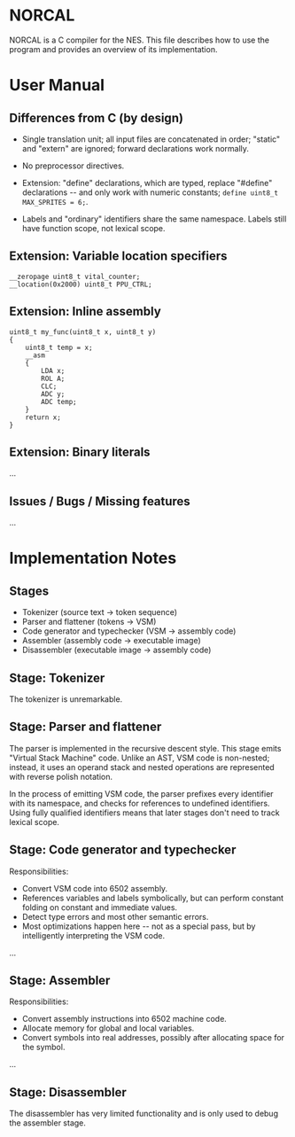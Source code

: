 NORCAL
======

NORCAL is a C compiler for the NES. This file describes how to use the program and provides an overview of its implementation.


User Manual
===========

Differences from C (by design)
------------------------------

- Single translation unit; all input files are concatenated in order; "static" and "extern" are ignored; forward declarations work normally.

- No preprocessor directives.

- Extension: "define" declarations, which are typed, replace "#define" declarations -- and only work with numeric constants; `define uint8_t MAX_SPRITES = 6;`.

- Labels and "ordinary" identifiers share the same namespace. Labels still have function scope, not lexical scope.


Extension: Variable location specifiers
---------------------------------------

~~~
__zeropage uint8_t vital_counter;
__location(0x2000) uint8_t PPU_CTRL;
~~~


Extension: Inline assembly
--------------------------

~~~
uint8_t my_func(uint8_t x, uint8_t y)
{
    uint8_t temp = x;
    __asm
    {
        LDA x;
        ROL A;
        CLC;
        ADC y;
        ADC temp;
    }
    return x;
}
~~~


Extension: Binary literals
--------------------------

...


Issues / Bugs / Missing features
--------------------------------

...


Implementation Notes
====================

Stages
------

- Tokenizer (source text -> token sequence)
- Parser and flattener (tokens -> VSM)
- Code generator and typechecker (VSM -> assembly code)
- Assembler (assembly code -> executable image)
- Disassembler (executable image -> assembly code)


Stage: Tokenizer
----------------

The tokenizer is unremarkable.


Stage: Parser and flattener
---------------------------

The parser is implemented in the recursive descent style. This stage emits "Virtual Stack Machine" code. Unlike an AST, VSM code is non-nested; instead, it uses an operand stack and nested operations are represented with reverse polish notation.

In the process of emitting VSM code, the parser prefixes every identifier with its namespace, and checks for references to undefined identifiers. Using fully qualified identifiers means that later stages don't need to track lexical scope.


Stage: Code generator and typechecker
-------------------------------------

Responsibilities:
- Convert VSM code into 6502 assembly.
- References variables and labels symbolically, but can perform constant folding on constant and immediate values.
- Detect type errors and most other semantic errors.
- Most optimizations happen here -- not as a special pass, but by intelligently interpreting the VSM code.

...


Stage: Assembler
----------------

Responsibilities:
- Convert assembly instructions into 6502 machine code.
- Allocate memory for global and local variables.
- Convert symbols into real addresses, possibly after allocating space for the symbol.

...


Stage: Disassembler
-------------------

The disassembler has very limited functionality and is only used to debug the assembler stage.
